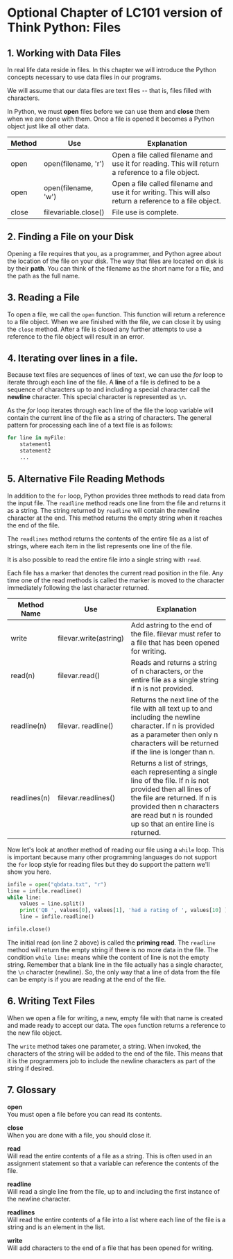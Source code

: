 
# Optional Chapter of LC101 version of Think Python:  Files


## 1. Working with Data Files

In real life data reside in files.  In this chapter we will introduce the Python concepts necessary to use data files in our programs.

We will assume that our data files are text files -- that is, files filled with characters.

In Python, we must **open** files before we can use them and **close** them when we are done with them.  Once a file is opened it becomes a Python object just like all other data.

Method | Use                      | Explanation
-------|--------------------------|--------------------------------------------
open   | open(filename, 'r')      | Open a file called filename and use it for reading.  This will return a reference to a file object.
open   | open(filename, 'w')      | Open a file called filename and use it for writing.  This will also return a reference to a file object.
close  | filevariable.close()     | File use is complete.


## 2. Finding a File on your Disk

Opening a file requires that you, as a programmer, and Python agree about the location of the file on your disk.  The way that files are located on disk is by their **path**.  You can think of the filename as the short name for a file, and the path as the full name.


## 3. Reading a File

To open a file, we call the `open` function.  This function will return a reference to a file object.  When we are finished with the file, we can close it by using the `close` method.  After a file is closed any further attempts to use a reference to the file object will result in an error.


## 4. Iterating over lines in a file.

Because text files are sequences of lines of text, we can use the *for* loop to iterate through each line of the file.  A **line** of a file is defined to be a sequence of characters up to and including a special character call the **newline** character.  This special character is represented as `\n`.

As the *for* loop iterates through each line of the file the loop variable will contain the current line of the file as a string of characters.  The general pattern for processing each line of a text file is as follows:

```python
for line in myFile:
    statement1
    statement2
    ...
```


## 5. Alternative File Reading Methods

In addition to the `for` loop, Python provides three methods to read data from the input file.  The `readline` method reads one line from the file and returns it as a string.  The string returned by `readline` will contain the newline character at the end.  This method returns the empty string when it reaches the end of the file.

The `readlines` method returns the contents of the entire file as a list of strings, where each item in the list represents one line of the file.

It is also possible to read the entire file into a single string with `read`.

Each file has a marker that denotes the current read position in the file.  Any time one of the read methods is called the marker is moved to the character immediately following the last character returned.


Method Name  | Use                    | Explanation
-------------|------------------------|----------------------------------------
write        | filevar.write(astring) | Add astring to the end of the file.  filevar must refer to a file that has been opened for writing.
read(n)      | filevar.read()         | Reads and returns a string of n characters, or the entire file as a single string if n is not provided.
readline(n)  | filevar. readline()    | Returns the next line of the file with all text up to and including the newline character.  If n is provided as a parameter then only n characters will be returned if the line is longer than n.
readlines(n) | filevar.readlines()    | Returns a list of strings, each representing a single line of the file.  If n is not provided then all lines of the file are returned.  If n is provided then n characters are read but n is rounded up so that an entire line is returned.


Now let's look at another method of reading our file using a `while` loop.  This is important because many other programming languages do not support the `for` loop style for reading files but they do support the pattern we'll show you here.

```python
infile = open("qbdata.txt", "r")
line = infile.readline()
while line:
    values = line.split()
    print('QB ', values[0], values[1], 'had a rating of ', values[10] )
    line = infile.readline()

infile.close()
```

The initial read (on line 2 above) is called the **priming read**.  The `readline` method will return the empty string if there is no more data in the file.  The condition `while line:` means while the content of line is not the empty string.  Remember that a blank line in the file actually has a single character, the `\n` character (newline).  So, the only way that a line of data from the file can be empty is if you are reading at the end of the file.


## 6. Writing Text Files

When we open a file for writing, a new, empty file with that name is created and made ready to accept our data.  The `open` function returns a reference to the new file object.

The `write` method takes one parameter, a string.  When invoked, the characters of the string will be added to the end of the file.  This means that it is the programmers job to include the newline characters as part of the string if desired.

## 7. Glossary


**open**  
You must open a file before you can read its contents.

**close**  
When you are done with a file, you should close it.

**read**  
Will read the entire contents of a file as a string. This is often used in an assignment statement so that a variable can reference the contents of the file.

**readline**  
Will read a single line from the file, up to and including the first instance of the newline character.

**readlines**  
Will read the entire contents of a file into a list where each line of the file is a string and is an element in the list.

**write**  
Will add characters to the end of a file that has been opened for writing.
